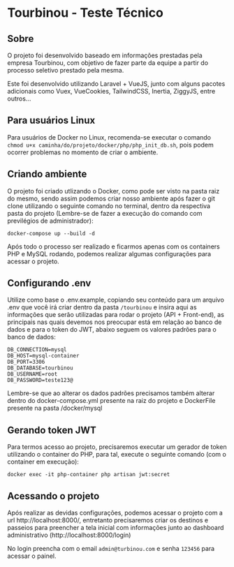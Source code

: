 # Tourbinou - Teste Técnico

## Sobre
O projeto foi desenvolvido baseado em informações prestadas pela empresa Tourbinou, com objetivo de fazer parte da equipe a partir do processo seletivo prestado pela mesma.

Este foi desenvolvido utilizando Laravel + VueJS, junto com alguns pacotes adicionais como Vuex, VueCookies, TailwindCSS, Inertia, ZiggyJS, entre outros...

## Para usuários Linux
Para usuários de Docker no Linux, recomenda-se executar o comando `chmod u+x caminha/do/projeto/docker/php/php_init_db.sh`, pois podem ocorrer problemas no momento de criar o ambiente. 

## Criando ambiente
O projeto foi criado utlizando o Docker, como pode ser visto na pasta raiz do mesmo, sendo assim podemos criar nosso ambiente após fazer o git clone utilizando o seguinte comando no terminal, dentro da respectiva pasta do projeto (Lembre-se de fazer a execução do comando com previlégios de administrador):

```
docker-compose up --build -d
```

Após todo o processo ser realizado e ficarmos apenas com os containers PHP e MySQL rodando, podemos realizar algumas configurações para acessar o projeto.

## Configurando .env
Utilize como base o .env.example, copiando seu conteúdo para um arquivo .env que você irá criar dentro da pasta `/tourbinou` e insira aqui as informações que serão utilizadas para rodar o projeto (API + Front-end), as principais nas quais devemos nos preocupar está em relação ao banco de dados e para o token do JWT, abaixo seguem os valores padrões para o banco de dados:

```
DB_CONNECTION=mysql
DB_HOST=mysql-container
DB_PORT=3306
DB_DATABASE=tourbinou
DB_USERNAME=root
DB_PASSWORD=teste123@
```

Lembre-se que ao alterar os dados padrões precisamos também alterar dentro do docker-compose.yml presente na raiz do projeto e DockerFile presente na pasta /docker/mysql

## Gerando token JWT
Para termos acesso ao projeto, precisaremos executar um gerador de token utilizando o container do PHP, para tal, execute o seguinte comando (com o container em execução):

```
docker exec -it php-container php artisan jwt:secret
```

## Acessando o projeto
Após realizar as devidas configurações, podemos acessar o projeto com a url http://localhost:8000/, entretanto precisaremos criar os destinos e passeios para preencher a tela inicial com informações junto ao dashboard administrativo (http://localhost:8000/login)

No login preencha com o email `admin@turbinou.com` e senha `123456` para acessar o painel.